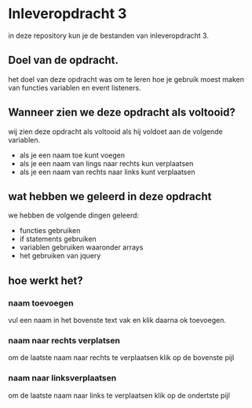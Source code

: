 # Inleveropdracht 3
in deze repository kun je de bestanden van inleveropdracht 3.
## Doel van de opdracht.
het doel van deze opdracht was om te leren hoe je gebruik moest maken van functies variablen en event listeners.
## Wanneer zien we deze opdracht als voltooid?
wij zien deze opdracht als voltooid als hij voldoet aan de volgende variablen.
* als je een naam toe kunt voegen
* als je een naam van lings naar rechts kun verplaatsen
* als je een naam van rechts naar links kunt verplaatsen

## wat hebben we geleerd in deze opdracht
we hebben de volgende dingen geleerd:
* functies gebruiken
* if statements gebruiken
* variablen gebruiken waaronder arrays
* het gebruiken van jquery


## hoe werkt het?
### naam toevoegen
vul een naam in het bovenste text vak en klik daarna ok toevoegen.
### naam naar rechts verplatsen
om de laatste naam naar rechts te verplaatsen klik op de bovenste pijl
### naam naar linksverplaatsen
om de laatste naam naar links te verplaatsen klik op de ondertste pijl
